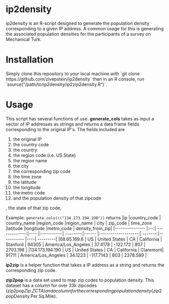 # ip2density
ip2density is an R-script designed to generate the population density corresponding to a given IP address. A common usage for this is generating the associated population densities for the participants of a survey on Mechanical Turk. 

<h1>Installation</h1>
Simply clone this repository to your local machine with `git clone https://github.com/zivepstein/ip2density` then in an R console, run `source("/path/to/ip2density/ip2zip2density.R")`.

<h1>Usage</h1>
This script has several functions of use.
<b>generate_cols</b> takes as input a vector of IP addresses as strings and returns a data frame fields corresponding to the original IP's. The fields included are 
<ol>
<li>the original IP </li>
<li>the country code</li>
<li>the country</li>
<li>the region code (i.e. US State)</li>
<li>the region name </li>
<li>the city</li>
<li>the corresponding zip code</li>
<li>the time zone</li>
<li>the latitude</li>
<li>the longitude</li>
<li>the metro code</li>
<li>and the population density of that zipcode </li>
</ol>, the state of that zip code,

Example:
`generate_cols(c("134.173.194.190"))` returns 
|ip |country_code | country_name |region_code |region_name |  city | zip_code | time_zone |latitude |longitude |metro_code | density_from_zip| 
|--------------- |:--:| -------------:|---- |:----------:| --------:|------ |:-------------------:| -------:|----------- |----| ---------|
|68.65.169.6     | US | United States | CA  | California | Stanford | 94305 | America/Los_Angeles | 37.4178 | -122.172   | 807  | 2703.198 |
|134.173.194.190 | US | United States | CA  | California | Claremont| 91711 | America/Los_Angeles | 34.1223 | -117.7143  | 803         | 2378.589 |

<b>ip2zip</b> is a helper function that takes a IP address as a string and returns the corresponding zip code. 

<b>zip2pop</b> is a data set used to map zip codes to population density. This dataset has a column for over 33k zipcodes (zip2pop$Zip.ZCTA) and a column for the corresponding population density (zip2pop$Density.Per.Sq.Mile).
